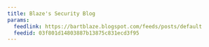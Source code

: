 ```yaml
---
title: Blaze's Security Blog
params:
  feedlink: https://bartblaze.blogspot.com/feeds/posts/default
  feedid: 03f801d14803887b13875c831ecd3f95
---
```

